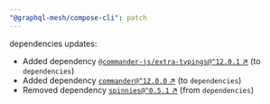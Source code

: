 ```yaml
---
"@graphql-mesh/compose-cli": patch
---
```

dependencies updates:
  - Added dependency [`@commander-js/extra-typings@^12.0.1` ↗︎](https://www.npmjs.com/package/@commander-js/extra-typings/v/12.0.1) (to `dependencies`)
  - Added dependency [`commander@^12.0.0` ↗︎](https://www.npmjs.com/package/commander/v/12.0.0) (to `dependencies`)
  - Removed dependency [`spinnies@^0.5.1` ↗︎](https://www.npmjs.com/package/spinnies/v/0.5.1) (from `dependencies`)
